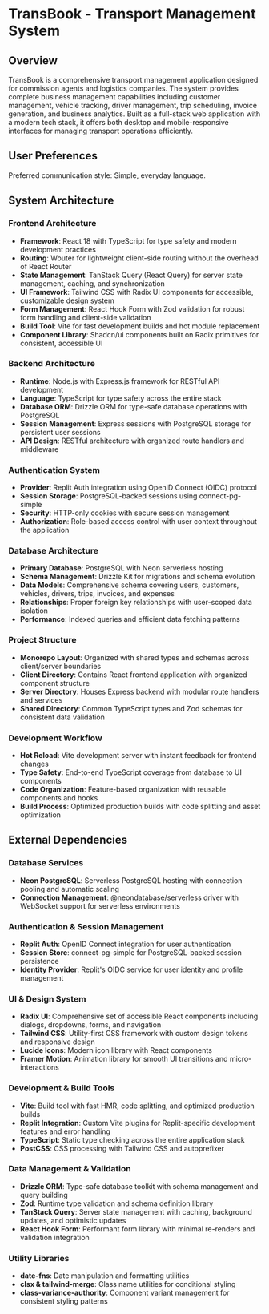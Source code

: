 # TransBook - Transport Management System

## Overview

TransBook is a comprehensive transport management application designed for commission agents and logistics companies. The system provides complete business management capabilities including customer management, vehicle tracking, driver management, trip scheduling, invoice generation, and business analytics. Built as a full-stack web application with a modern tech stack, it offers both desktop and mobile-responsive interfaces for managing transport operations efficiently.

## User Preferences

Preferred communication style: Simple, everyday language.

## System Architecture

### Frontend Architecture
- **Framework**: React 18 with TypeScript for type safety and modern development practices
- **Routing**: Wouter for lightweight client-side routing without the overhead of React Router
- **State Management**: TanStack Query (React Query) for server state management, caching, and synchronization
- **UI Framework**: Tailwind CSS with Radix UI components for accessible, customizable design system
- **Form Management**: React Hook Form with Zod validation for robust form handling and client-side validation
- **Build Tool**: Vite for fast development builds and hot module replacement
- **Component Library**: Shadcn/ui components built on Radix primitives for consistent, accessible UI

### Backend Architecture
- **Runtime**: Node.js with Express.js framework for RESTful API development
- **Language**: TypeScript for type safety across the entire stack
- **Database ORM**: Drizzle ORM for type-safe database operations with PostgreSQL
- **Session Management**: Express sessions with PostgreSQL storage for persistent user sessions
- **API Design**: RESTful architecture with organized route handlers and middleware

### Authentication System
- **Provider**: Replit Auth integration using OpenID Connect (OIDC) protocol
- **Session Storage**: PostgreSQL-backed sessions using connect-pg-simple
- **Security**: HTTP-only cookies with secure session management
- **Authorization**: Role-based access control with user context throughout the application

### Database Architecture
- **Primary Database**: PostgreSQL with Neon serverless hosting
- **Schema Management**: Drizzle Kit for migrations and schema evolution
- **Data Models**: Comprehensive schema covering users, customers, vehicles, drivers, trips, invoices, and expenses
- **Relationships**: Proper foreign key relationships with user-scoped data isolation
- **Performance**: Indexed queries and efficient data fetching patterns

### Project Structure
- **Monorepo Layout**: Organized with shared types and schemas across client/server boundaries
- **Client Directory**: Contains React frontend application with organized component structure
- **Server Directory**: Houses Express backend with modular route handlers and services
- **Shared Directory**: Common TypeScript types and Zod schemas for consistent data validation

### Development Workflow
- **Hot Reload**: Vite development server with instant feedback for frontend changes
- **Type Safety**: End-to-end TypeScript coverage from database to UI components
- **Code Organization**: Feature-based organization with reusable components and hooks
- **Build Process**: Optimized production builds with code splitting and asset optimization

## External Dependencies

### Database Services
- **Neon PostgreSQL**: Serverless PostgreSQL hosting with connection pooling and automatic scaling
- **Connection Management**: @neondatabase/serverless driver with WebSocket support for serverless environments

### Authentication & Session Management
- **Replit Auth**: OpenID Connect integration for user authentication
- **Session Store**: connect-pg-simple for PostgreSQL-backed session persistence
- **Identity Provider**: Replit's OIDC service for user identity and profile management

### UI & Design System
- **Radix UI**: Comprehensive set of accessible React components including dialogs, dropdowns, forms, and navigation
- **Tailwind CSS**: Utility-first CSS framework with custom design tokens and responsive design
- **Lucide Icons**: Modern icon library with React components
- **Framer Motion**: Animation library for smooth UI transitions and micro-interactions

### Development & Build Tools
- **Vite**: Build tool with fast HMR, code splitting, and optimized production builds
- **Replit Integration**: Custom Vite plugins for Replit-specific development features and error handling
- **TypeScript**: Static type checking across the entire application stack
- **PostCSS**: CSS processing with Tailwind CSS and autoprefixer

### Data Management & Validation
- **Drizzle ORM**: Type-safe database toolkit with schema management and query building
- **Zod**: Runtime type validation and schema definition library
- **TanStack Query**: Server state management with caching, background updates, and optimistic updates
- **React Hook Form**: Performant form library with minimal re-renders and validation integration

### Utility Libraries
- **date-fns**: Date manipulation and formatting utilities
- **clsx & tailwind-merge**: Class name utilities for conditional styling
- **class-variance-authority**: Component variant management for consistent styling patterns